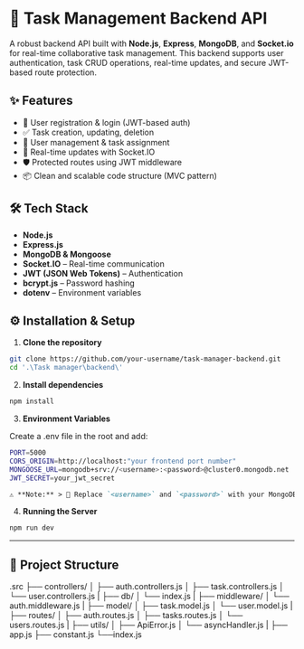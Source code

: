 # 🧠 Task Management Backend API

A robust backend API built with **Node.js**, **Express**, **MongoDB**, and **Socket.io** for real-time collaborative task management. This backend supports user authentication, task CRUD operations, real-time updates, and secure JWT-based route protection.

## ✨ Features

- 🔐 User registration & login (JWT-based auth)
- ✅ Task creation, updating, deletion
- 👥 User management & task assignment
- 📡 Real-time updates with Socket.IO
- 🛡️ Protected routes using JWT middleware
- 📦 Clean and scalable code structure (MVC pattern)


## 🛠️ Tech Stack

- **Node.js**
- **Express.js**
- **MongoDB & Mongoose**
- **Socket.IO** – Real-time communication
- **JWT (JSON Web Tokens)** – Authentication
- **bcrypt.js** – Password hashing
- **dotenv** – Environment variables


## ⚙️ Installation & Setup

1. **Clone the repository**

```bash
git clone https://github.com/your-username/task-manager-backend.git
cd '.\Task manager\backend\'
```


2. **Install dependencies**

```bash
npm install
```

3. **Environment Variables**

Create a .env file in the root and add:
```bash
PORT=5000
CORS_ORIGIN=http://localhost:"your frontend port number"
MONGOOSE_URL=mongodb+srv://<username>:<password>@cluster0.mongodb.net
JWT_SECRET=your_jwt_secret
```
```markdown
⚠️ **Note:** > 🔑 Replace `<username>` and `<password>` with your MongoDB Atlas credentials.
```

4. **Running the Server**

```bash
npm run dev
```
---

## 📁 Project Structure
.src
├── controllers/
│ ├── auth.controllers.js
│ ├── task.controllers.js
│ └── user.controllers.js
|
├── db/
│ └── index.js
|
├── middleware/
│ └── auth.middleware.js
|
├── model/
│ ├── task.model.js
│ └── user.model.js
|
├── routes/
│ ├── auth.routes.js
│ ├── tasks.routes.js
│ └── users.routes.js
|
├── utils/
│ ├── ApiError.js
│ └── asyncHandler.js
|
├── app.js
├── constant.js
└──index.js
